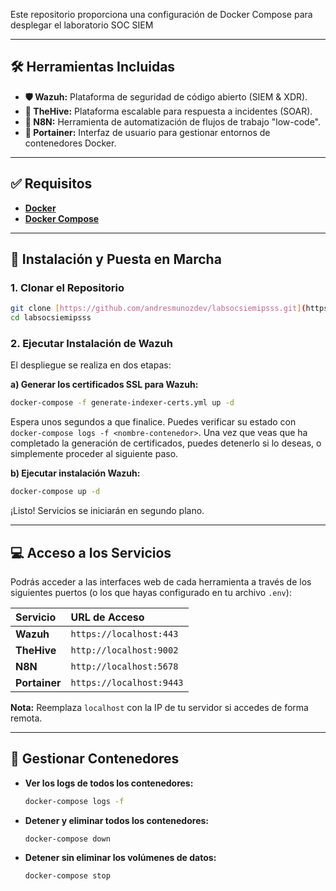 
Este repositorio proporciona una configuración de Docker Compose para desplegar el laboratorio SOC SIEM

---

## 🛠️ Herramientas Incluidas

* **🛡️ Wazuh:** Plataforma de seguridad de código abierto (SIEM & XDR).
* **🐝 TheHive:** Plataforma escalable para respuesta a incidentes (SOAR).
* **🤖 N8N:** Herramienta de automatización de flujos de trabajo "low-code".
* **🚢 Portainer:** Interfaz de usuario para gestionar entornos de contenedores Docker.

---

## ✅ Requisitos

* [**Docker**](https://docs.docker.com/get-docker/)
* [**Docker Compose**](https://docs.docker.com/compose/install/)

---

## 🚀 Instalación y Puesta en Marcha

### 1. Clonar el Repositorio

```bash
git clone [https://github.com/andresmunozdev/labsocsiemipsss.git](https://github.com/andresmunozdev/labsocsiemipsss.git)
cd labsocsiemipsss
```

### 2. Ejecutar Instalación de Wazuh

El despliegue se realiza en dos etapas:

**a) Generar los certificados SSL para Wazuh:**

```bash
docker-compose -f generate-indexer-certs.yml up -d 
```

Espera unos segundos a que finalice. Puedes verificar su estado con `docker-compose logs -f <nombre-contenedor>`. Una vez que veas que ha completado la generación de certificados, puedes detenerlo si lo deseas, o simplemente proceder al siguiente paso.


**b) Ejecutar instalación Wazuh:**

```bash
docker-compose up -d
```

¡Listo! Servicios se iniciarán en segundo plano.

---



## 💻 Acceso a los Servicios

Podrás acceder a las interfaces web de cada herramienta a través de los siguientes puertos (o los que hayas configurado en tu archivo `.env`):

| Servicio      | URL de Acceso               | 
| :------------ | :-------------------------- | 
| **Wazuh**     | `https://localhost:443`     | 
| **TheHive**   | `http://localhost:9002`     | 
| **N8N**       | `http://localhost:5678`     | 
| **Portainer** | `https://localhost:9443`    | 

**Nota:** Reemplaza `localhost` con la IP de tu servidor si accedes de forma remota.

---

## 🛑 Gestionar Contenedores

* **Ver los logs de todos los contenedores:**
    ```bash
    docker-compose logs -f
    ```
* **Detener y eliminar todos los contenedores:**
    ```bash
    docker-compose down
    ```
* **Detener sin eliminar los volúmenes de datos:**
    ```bash
    docker-compose stop
    ```
